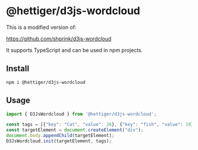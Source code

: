 @hettiger/d3js-wordcloud
==============

This is a modified version of: 

https://github.com/shprink/d3js-wordcloud

It supports TypeScript and can be used in npm projects.

## Install

```npm i @hettiger/d3js-wordcloud```

## Usage

```ts
import { D3JsWordcloud } from '@hettiger/d3js-wordcloud';

const tags = [{"key": "Cat", "value": 26}, {"key": "fish", "value": 19}, {"key": "things", "value": 18}, {"key": "look", "value": 16}, {"key": "two", "value": 15}, {"key": "like", "value": 14}, {"key": "hat", "value": 14}, {"key": "Oh", "value": 13}, {"key": "mother", "value": 12}, {"key": "One", "value": 12}, {"key": "Now", "value": 12}, {"key": "Thing", "value": 12}, {"key": "house", "value": 10}, {"key": "fun", "value": 9}, {"key": "know", "value": 9}, {"key": "good", "value": 9}, {"key": "saw", "value": 9}, {"key": "bump", "value": 8}, {"key": "hold", "value": 7}, {"key": "fear", "value": 6}, {"key": "game", "value": 6}, {"key": "play", "value": 6}, {"key": "Sally", "value": 6}, {"key": "wet", "value": 6}, {"key": "little", "value": 6}, {"key": "box", "value": 6}, {"key": "came", "value": 6}, {"key": "away", "value": 6}, {"key": "sit", "value": 5}, {"key": "ran", "value": 5}, {"key": "big", "value": 5}, {"key": "something", "value": 5}, {"key": "put", "value": 5}, {"key": "fast", "value": 5}, {"key": "go", "value": 5}, {"key": "ball", "value": 5}, {"key": "pot", "value": 5}, {"key": "show", "value": 4}, {"key": "cup", "value": 4}, {"key": "get", "value": 4}, {"key": "cake", "value": 4}, {"key": "pick", "value": 4}, {"key": "went", "value": 4}, {"key": "toy", "value": 4}, {"key": "ship", "value": 4}, {"key": "net", "value": 4}, {"key": "tell", "value": 4}, {"key": "fan", "value": 4}, {"key": "wish", "value": 4}, {"key": "day", "value": 4}, {"key": "new", "value": 4}, {"key": "tricks", "value": 4}, {"key": "way", "value": 4}, {"key": "sat", "value": 4}, {"key": "books", "value": 3}, {"key": "hook", "value": 3}, {"key": "mess", "value": 3}, {"key": "kites", "value": 3}, {"key": "rake", "value": 3}, {"key": "red", "value": 3}, {"key": "shame", "value": 3}, {"key": "bit", "value": 3}, {"key": "hands", "value": 3}, {"key": "gown", "value": 3}, {"key": "call", "value": 3}, {"key": "cold", "value": 3}, {"key": "fall", "value": 3}, {"key": "milk", "value": 3}, {"key": "shook", "value": 3}, {"key": "tame", "value": 2}, {"key": "deep", "value": 2}, {"key": "Sank", "value": 2}, {"key": "head", "value": 2}, {"key": "back", "value": 2}, {"key": "fell", "value": 2}, {"key": "hop", "value": 2}, {"key": "shut", "value": 2}, {"key": "dish", "value": 2}, {"key": "trick", "value": 2}, {"key": "take", "value": 2}, {"key": "tip", "value": 2}, {"key": "top", "value": 2}, {"key": "see", "value": 2}, {"key": "let", "value": 2}, {"key": "shake", "value": 2}, {"key": "bad", "value": 2}, {"key": "another", "value": 2}, {"key": "come", "value": 2}, {"key": "fly", "value": 2}, {"key": "want", "value": 2}, {"key": "hall", "value": 2}, {"key": "wall", "value": 2}, {"key": "Thump", "value": 2}, {"key": "Make", "value": 2}, {"key": "lot", "value": 2}, {"key": "hear", "value": 2}, {"key": "find", "value": 2}, {"key": "lots", "value": 2}, {"key": "bet", "value": 2}, {"key": "dear", "value": 2}, {"key": "looked", "value": 2}, {"key": "gone", "value": 2}, {"key": "sun", "value": 2}, {"key": "asked", "value": 1}, {"key": "shine", "value": 1}, {"key": "mind", "value": 1}, {"key": "bite", "value": 1}, {"key": "step", "value": 1}, {"key": "mat", "value": 1}, {"key": "gave", "value": 1}, {"key": "pat", "value": 1}, {"key": "bent", "value": 1}, {"key": "funny", "value": 1}, {"key": "give", "value": 1}, {"key": "games", "value": 1}, {"key": "high", "value": 1}, {"key": "hit", "value": 1}, {"key": "run", "value": 1}, {"key": "stand", "value": 1}, {"key": "fox", "value": 1}, {"key": "man", "value": 1}, {"key": "string", "value": 1}, {"key": "kit", "value": 1}, {"key": "Mothers", "value": 1}, {"key": "tail", "value": 1}, {"key": "dots", "value": 1}, {"key": "pink", "value": 1}, {"key": "white", "value": 1}, {"key": "kite", "value": 1}, {"key": "bed", "value": 1}, {"key": "bumps", "value": 1}, {"key": "jumps", "value": 1}, {"key": "kicks", "value": 1}, {"key": "hops", "value": 1}, {"key": "thumps", "value": 1}, {"key": "kinds", "value": 1}, {"key": "book", "value": 1}, {"key": "home", "value": 1}, {"key": "wood", "value": 1}, {"key": "hand", "value": 1}, {"key": "near", "value": 1}, {"key": "Think", "value": 1}, {"key": "rid", "value": 1}, {"key": "made", "value": 1}, {"key": "jump", "value": 1}, {"key": "yet", "value": 1}, {"key": "PLOP", "value": 1}, {"key": "last", "value": 1}, {"key": "stop", "value": 1}, {"key": "pack", "value": 1}, {"key": "nothing", "value": 1}, {"key": "got", "value": 1}, {"key": "sad", "value": 1}, {"key": "kind", "value": 1}, {"key": "fishHe", "value": 1}, {"key": "sunny", "value": 1}, {"key": "Yes", "value": 1}, {"key": "bow", "value": 1}, {"key": "tall", "value": 1}, {"key": "always", "value": 1}, {"key": "playthings", "value": 1}, {"key": "picked", "value": 1}, {"key": "strings", "value": 1}, {"key": "Well", "value": 1}, {"key": "lit", "value": 1}];
const targetElement = document.createElement("div");
document.body.appendChild(targetElement);
D3JsWordcloud.init(targetElement, tags);
```
